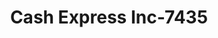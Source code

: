 ---
f_zip-code: 36420
f_state-code: AL
title: Cash Express Inc-7435
f_phone: 334-222-0700
f_city-only: Andalusia
f_address: 411 River Falls Street Andalusia
f_location-unique-id: '7435'
slug: cash-express-inc-7435
updated-on: '2024-05-30T13:46:58.046Z'
created-on: '2024-05-30T13:36:59.803Z'
published-on: '2024-05-30T13:54:32.469Z'
f_city-state: cms/city/andalusia-al.md
f_company: cms/company/cash-express-inc.md
f_state: cms/state/alabama.md
layout: '[payday-loan].html'
tags: payday-loan
---